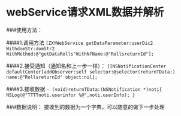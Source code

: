 # webService请求XML数据并解析
###使用方法：

####1.调用方法 
 `[ZXYWebService getDataParameter:userDic2 WithdomStr:domStr2 WithMethod:@"getDataRolls"WithNfName:@"RollsreturnId"];`
 
####2.接受通知（通知名和上一步一样）：
    `[[NSNotificationCenter  defaultCenter]addObserver:self selector:@selector(returnTData:) name:@"RollsreturnId" object:nil];`

####3.接收数据
`- (void)returnTData:(NSNotification *)noti{
   NSLog(@"TTTTnoti.userinfor %@",noti.userInfo);
}`

###数据说明：
接收到的数据为一个字典，可以随意的做下一步处理




